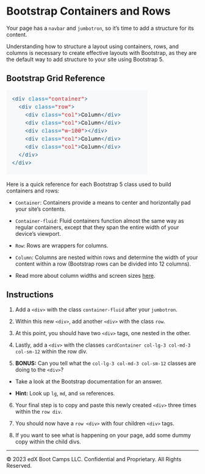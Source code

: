 # Bootstrap Containers and Rows

Your page has a `navbar` and `jumbotron`, so it’s time to add a structure for its content.

Understanding how to structure a layout using containers, rows, and columns is necessary to create effective layouts with Bootstrap, as they are the default way to add structure to your site using Bootstrap 5.

## Bootstrap Grid Reference

  ![Grid Reference](./images/grid-reference.png)

Here is a quick reference for each Bootstrap 5 class used to build containers and rows:

- `Container`: Containers provide a means to center and horizontally pad your site’s contents.

- `Container-fluid`: Fluid containers function almost the same way as regular containers, except that they span the entire width of your device’s viewport.

- `Row`: Rows are wrappers for columns.

- `Column`: Columns are nested within rows and determine the width of your content within a row (Bootstrap rows can be divided into 12 columns). 

- Read more about column widths and screen sizes [here](https://getbootstrap.com/docs/5.3/components/card/).

## Instructions

1. Add a `<div>` with the class `container-fluid` after your `jumbotron`.

2. Within this new `<div>`, add another `<div>` with the class `row`.

3. At this point, you should have two `<div>` tags, one nested in the other. 

4. Lastly, add a `<div>` with the classes `cardContainer col-lg-3 col-md-3 col-sm-12` within the row div. 

5. **BONUS:** Can you tell what the `col-lg-3 col-md-3 col-sm-12` classes are doing to the `<div>`? 

- Take a look at the Bootstrap documentation for an answer. 

- **Hint:** Look up `lg`, `md`, and `sm` references.

6. Your final step is to copy and paste this newly created `<div>` three times within the `row div`. 

7. You should now have a `row <div>` with four children `<div>` tags. 

8. If you want to see what is happening on your page, add some dummy copy within the child divs.

---

© 2023 edX Boot Camps LLC. Confidential and Proprietary. All Rights Reserved.
